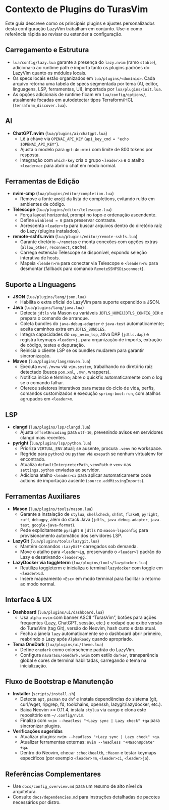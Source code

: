 # Contexto de Plugins do TurasVim

Este guia descreve como os principais plugins e ajustes personalizados desta configuração LazyVim trabalham em conjunto. Use-o como referência rápida ao revisar ou estender a configuração.

## Carregamento e Estrutura
- `lua/config/lazy.lua` garante a presença do `lazy.nvim` (ramo `stable`), adiciona-o ao runtime path e importa tanto os plugins padrões do LazyVim quanto os módulos locais.
- Os specs locais estão organizados em `lua/plugins/<domínio>`. Cada arquivo retorna uma tabela de specs segmentada por tema (AI, editor, linguagens, LSP, ferramentas, UI), importada por `lua/plugins/init.lua`.
- As opções adicionais de runtime ficam em `lua/config/options/`, atualmente focadas em autodetectar tipos Terraform/HCL (`terraform_discover.lua`).

## AI
- **ChatGPT.nvim** (`lua/plugins/ai/chatgpt.lua`)
  - Lê a chave via `OPENAI_API_KEY` (`api_key_cmd = "echo $OPENAI_API_KEY"`).
  - Ajusta o modelo para `gpt-4o-mini` com limite de 800 tokens por resposta.
  - Integração com `which-key` cria o grupo `<leader>a` e o atalho `<leader>ac` para abrir o chat em modo normal.

## Ferramentas de Edição
- **nvim-cmp** (`lua/plugins/editor/completion.lua`)
  - Remove a fonte `emoji` da lista de completions, evitando ruído em ambientes de código.
- **Telescope** (`lua/plugins/editor/telescope.lua`)
  - Força layout horizontal, prompt no topo e ordenação ascendente.
  - Define `winblend = 0` para preservar contraste.
  - Acrescenta `<leader>fp` para buscar arquivos dentro do diretório raíz do Lazy (plugins instalados).
- **remote-sshfs.nvim** (`lua/plugins/editor/remote-sshfs.lua`)
  - Garante diretório `~/remotes` e monta conexões com opções extras (`allow_other`, `reconnect`, cache).
  - Carrega extensão Telescope se disponível, expondo seleção interativa de hosts.
  - Mapeia `<leader>rm` para conectar via Telescope e `<leader>ru` para desmontar (fallback para comando `RemoteSSHFSDisconnect`).

## Suporte a Linguagens
- **JSON** (`lua/plugins/lang/json.lua`)
  - Habilita o extra oficial do LazyVim para suporte expandido a JSON.
- **Java** (`lua/plugins/lang/java.lua`)
  - Detecta `jdtls` via Mason ou variáveis `JDTLS_HOME`/`JDTLS_CONFIG_DIR` e prepara o comando de arranque.
  - Coleta bundles do `java-debug-adapter` e `java-test` automaticamente; aceita caminhos extra em `JDTLS_BUNDLES`.
  - Integra capacidades do `cmp_nvim_lsp`, ativa DAP (`jdtls.dap`) e registra keymaps `<leader>j…` para organização de imports, extração de código, testes e depuração.
  - Reinicia o cliente LSP se os bundles mudarem para garantir sincronização.
- **Maven** (`lua/plugins/lang/maven.lua`)
  - Executa `mvn`/`./mvnw` via `vim.system`, trabalhando no diretório raiz detectado (busca `pom.xml`, `.mvn`, wrappers).
  - Notifica início e término; abre o quickfix automaticamente com o log se o comando falhar.
  - Oferece seletores interativos para metas do ciclo de vida, perfis, comandos customizados e execução `spring-boot:run`, com atalhos agrupados em `<leader>m`.

## LSP
- **clangd** (`lua/plugins/lsp/clangd.lua`)
  - Ajusta `offsetEncoding` para `utf-16`, prevenindo avisos em servidores clangd mais recentes.
- **pyright** (`lua/plugins/lsp/python.lua`)
  - Prioriza `VIRTUAL_ENV` atual; se ausente, procura `.venv` no workspace.
  - Regride para `python3` ou `python` via `exepath` se nenhum virtualenv for encontrado.
  - Atualiza `defaultInterpreterPath`, `venvPath` e `venv` nas `settings.python` enviadas ao servidor.
  - Adiciona atalho `<leader>ci` para aplicar automaticamente code actions de importação ausente (`source.addMissingImports`).

## Ferramentas Auxiliares
- **Mason** (`lua/plugins/tools/mason.lua`)
  - Garante a instalação de `stylua`, `shellcheck`, `shfmt`, `flake8`, `pyright`, `ruff`, `debugpy`, além do stack Java (`jdtls`, `java-debug-adapter`, `java-test`, `google-java-format`).
  - Pede explicitamente `pyright` e `jdtls` no `mason-lspconfig` para provisionamento automático dos servidores LSP.
- **LazyGit** (`lua/plugins/tools/lazygit.lua`)
  - Mantém comandos `:LazyGit*` carregados sob demanda.
  - Move o atalho para `<leader>Lg`, preservando o `<leader>l` padrão do Lazy e desativando `<leader>gg`.
- **LazyDocker via toggleterm** (`lua/plugins/tools/lazydocker.lua`)
  - Reutiliza toggleterm e inicializa o terminal `lazydocker` com toggle em `<leader>Ld`.
  - Insere mapeamento `<Esc>` em modo terminal para facilitar o retorno ao modo normal.

## Interface & UX
- **Dashboard** (`lua/plugins/ui/dashboard.lua`)
  - Usa `alpha-nvim` com banner ASCII “TurasVim”, botões para ações frequentes (Lazy, ChatGPT, sessão, etc.) e rodapé que exibe versão do TurasVim (tag Git), versão do Neovim, hash curto e data atual.
  - Fecha a janela `lazy` automaticamente se o dashboard abrir primeiro, reabrindo o Lazy após `AlphaReady` quando apropriado.
- **Tema OneDark** (`lua/plugins/ui/theme.lua`)
  - Define `onedark` como colorscheme padrão do LazyVim.
  - Configura `navarasu/onedark.nvim` com estilo `darker`, transparência global e cores de terminal habilitadas, carregando o tema na inicialização.

## Fluxo de Bootstrap e Manutenção
- **Installer** (`scripts/install.sh`)
  - Detecta `apt`, `pacman` ou `dnf` e instala dependências do sistema (git, curl/wget, ripgrep, fd, toolchains, openssh, lazygit/lazydocker, etc.).
  - Baixa Neovim >= 0.11.4, instala `stylua` via cargo e clona este repositório em `~/.config/nvim`.
  - Finaliza com `nvim --headless "+Lazy sync | Lazy check" +qa` para sincronizar plugins.
- **Verificações sugeridas**
  - Atualizar plugins: `nvim --headless "+Lazy sync | Lazy check" +qa`.
  - Atualizar ferramentas externas: `nvim --headless "+MasonUpdate" +qa`.
  - Dentro do Neovim, checar `:checkhealth`, `:Mason` e testar keymaps específicos (por exemplo `<leader>rm`, `<leader>ci`, `<leader>jo`).

## Referências Complementares
- Use `docs/config_overview.md` para um resumo de alto nível da arquitetura.
- Consulte `docs/dependencies.md` para instruções detalhadas de pacotes necessários por distro.
